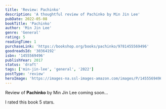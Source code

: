 ```yaml
---
title: 'Review: Pachinko'
description: 'A thoughtful review of Pachinko by Min Jin Lee'
pubDate: 2022-05-08
bookTitle: 'Pachinko'
author: 'Min Jin Lee'
genre: 'General'
rating: 5
readingTime: 1
purchaseLink: 'https://bookshop.org/books/pachinko/9781455569496'
goodreadsId: '30364192'
isbn: '1455569496'
publishYear: 2017
status: 'draft'
tags: ['min-jin-lee', 'general', '2022']
postType: 'review'
heroImage: 'https://images-na.ssl-images-amazon.com/images/P/1455569496.01.L.jpg'
---
```


Review of **Pachinko** by Min Jin Lee coming soon...

I rated this book 5 stars.